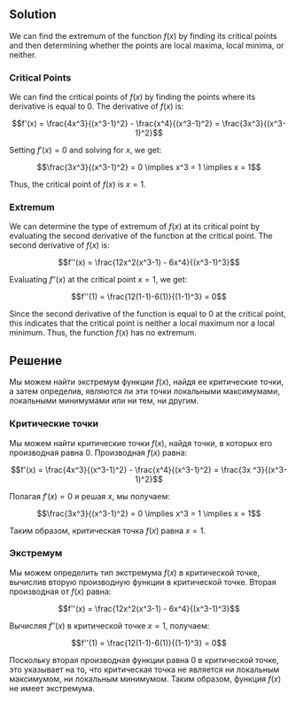 

## **Solution**

We can find the extremum of the function $f(x)$ by finding its critical points and then determining whether the points are local maxima, local minima, or neither.

### **Critical Points**

We can find the critical points of $f(x)$ by finding the points where its derivative is equal to 0. The derivative of $f(x)$ is:

$$f'(x) = \frac{4x^3}{(x^3-1)^2} - \frac{x^4}{(x^3-1)^2} = \frac{3x^3}{(x^3-1)^2}$$

Setting $f'(x) = 0$ and solving for $x$, we get:

$$\frac{3x^3}{(x^3-1)^2} = 0 \implies x^3 = 1 \implies x = 1$$

Thus, the critical point of $f(x)$ is $x = 1$.

### **Extremum**

We can determine the type of extremum of $f(x)$ at its critical point by evaluating the second derivative of the function at the critical point. The second derivative of $f(x)$ is:

$$f''(x) = \frac{12x^2(x^3-1) - 6x^4}{(x^3-1)^3}$$

Evaluating $f''(x)$ at the critical point $x = 1$, we get:

$$f''(1) = \frac{12(1-1)-6(1)}{(1-1)^3} = 0$$

Since the second derivative of the function is equal to 0 at the critical point, this indicates that the critical point is neither a local maximum nor a local minimum. Thus, the function $f(x)$ has no extremum.
## **Решение**

Мы можем найти экстремум функции $f(x)$, найдя ее критические точки, а затем определив, являются ли эти точки локальными максимумами, локальными минимумами или ни тем, ни другим.

### **Критические точки**

Мы можем найти критические точки $f(x)$, найдя точки, в которых его производная равна 0. Производная $f(x)$ равна:

$$f'(x) = \frac{4x^3}{(x^3-1)^2} - \frac{x^4}{(x^3-1)^2} = \frac{3x ^3}{(х^3-1)^2}$$

Полагая $f'(x) = 0$ и решая $x$, мы получаем:

$$\frac{3x^3}{(x^3-1)^2} = 0 \implies x^3 = 1 \implies x = 1$$

Таким образом, критическая точка $f(x)$ равна $x = 1$.

### **Экстремум**

Мы можем определить тип экстремума $f(x)$ в критической точке, вычислив вторую производную функции в критической точке. Вторая производная от $f(x)$ равна:

$$f''(x) = \frac{12x^2(x^3-1) - 6x^4}{(x^3-1)^3}$$

Вычисляя $f''(x)$ в критической точке $x = 1$, получаем:

$$f''(1) = \frac{12(1-1)-6(1)}{(1-1)^3} = 0$$

Поскольку вторая производная функции равна 0 в критической точке, это указывает на то, что критическая точка не является ни локальным максимумом, ни локальным минимумом. Таким образом, функция $f(x)$ не имеет экстремума.
